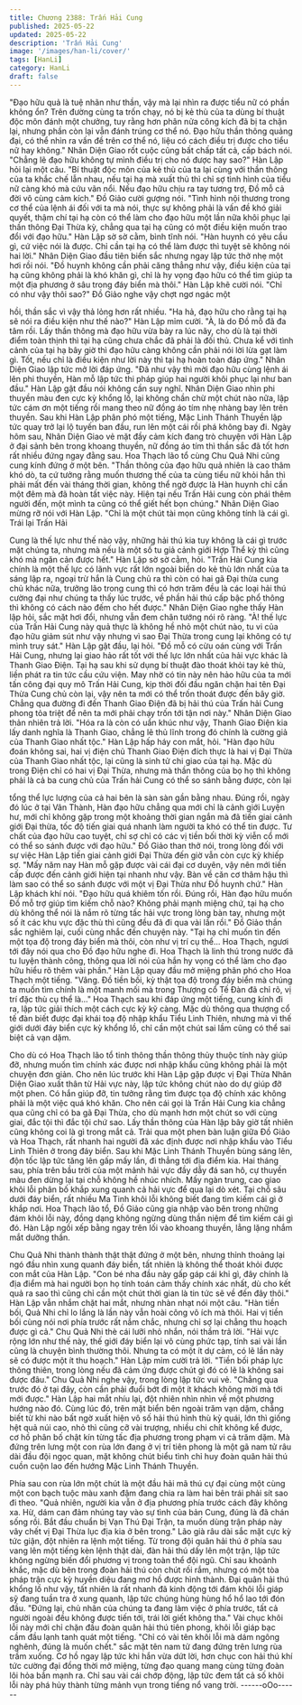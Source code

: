 ```yaml
---
title: Chương 2388: Trấn Hải Cung
published: 2025-05-22
updated: 2025-05-22
description: 'Trấn Hải Cung'
image: '/images/han-li/cover/'
tags: [HanLi]
category: HanLi
draft: false
---
```


"Đạo hữu quả là tuệ nhãn như thần, vậy mà lại nhìn ra được tiểu
nữ có phần không ổn? Trên đường cùng ta trốn chạy, nó bị kẻ thù
của ta dùng bí thuật độc môn đánh một chưởng, tuy rằng hơn
phân nửa công kích đã bị ta chặn lại, nhưng phần còn lại vẫn
đánh trúng cơ thể nó. Đạo hữu thần thông quảng đại, có thể nhìn
ra vấn đề trên cơ thể nó, liệu có cách điều trị được cho tiểu nữ
hay không." Nhân Diện Giao rốt cuộc cũng bất chấp tất cả, cấp
bách nói.
"Chẳng lẽ đạo hữu không tự mình điều trị cho nó được hay sao?"
Hàn Lập hỏi lại một câu.
"Bí thuật độc môn của kẻ thù của ta lại cùng với thần thông của ta
khắc chế lẫn nhau, nếu tại hạ mà xuất thủ thì chỉ sợ tình hình của
tiểu nữ càng khó mà cứu vãn nổi. Nếu đạo hữu chịu ra tay tương
trợ, Đồ mỗ cả đời vô cùng cảm kích." Đồ Giảo cười gượng nói.
"Tình hình nội thương trong cơ thể của lệnh ái đối với ta mà nói,
thực sự không phải là vấn đề khó giải quyết, thậm chí tại hạ còn
có thể làm cho đạo hữu một lần nữa khôi phục lại thần thông Đại
Thừa kỳ, chẳng qua tại hạ cũng có một điều kiện muốn trao đổi
với đạo hữu." Hàn Lập sờ sờ cằm, bình tĩnh nói.
"Hàn huynh có yêu cầu gì, cứ việc nói là được. Chỉ cần tại hạ có
thể làm được thì tuyệt sẽ không nói hai lời." Nhân Diện Giao đầu
tiên biến sắc nhưng ngay lập tức thở nhẹ một hơi rồi nói.
"Đồ huynh không cần phải căng thẳng như vậy, điều kiện của tại
hạ cũng không phải là khó khăn gì, chỉ là hy vọng đạo hữu có thể
tìm giúp ta một địa phương ở sâu trong đáy biển mà thôi." Hàn
Lập khẽ cười nói.
"Chỉ có như vậy thôi sao?" Đồ Giảo nghe vậy chợt ngơ ngác một

hồi, thần sắc vì vậy thả lỏng hơn rất nhiều.
"Ha hả, đạo hữu cho rằng tại hạ sẽ nói ra điều kiện như thế nào?"
Hàn Lập mỉm cười.
"À, là do Đồ mỗ đã đa tâm rồi. Lấy thần thông mà đạo hữu vừa
bày ra lúc nãy, cho dù là tại thời điểm toàn thịnh thì tại hạ cũng
chưa chắc đã phải là đối thủ. Chưa kể với tình cảnh của tại hạ
bây giờ thì đạo hữu càng không cần phải nói lời lừa gạt làm gì.
Tốt, nếu chỉ là điều kiện như lời này thì tại hạ hoàn toàn đáp ứng."
Nhân Diện Giao lập tức mở lời đáp ứng.
"Đã như vậy thì mời đạo hữu cùng lệnh ái lên phi thuyền, Hàn mỗ
lập tức thi pháp giúp hai người khôi phục lại như ban đầu." Hàn
Lập gật đầu nói không cần suy nghĩ.
Nhân Diện Giao nhìn phi thuyền màu đen cực kỳ khổng lồ, lại
không chần chừ một chút nào nữa, lập tức cám ơn một tiếng rồi
mang theo nữ đồng áo tím nhẹ nhàng bay lên trên thuyền.
Sau khi Hàn Lập phân phó một tiếng, Mặc Linh Thánh Thuyền lập
tức quay trở lại lộ tuyến ban đầu, run lên một cái rồi phá không
bay đi.
Ngày hôm sau, Nhân Diện Giao vẻ mặt đầy cảm kích đang trò
chuyện với Hàn Lập ở đại sảnh bên trong khoang thuyền, nữ
đồng áo tím thì thần sắc đã tốt hơn rất nhiều đứng ngay đằng
sau.
Hoa Thạch lão tổ cùng Chu Quả Nhi cũng cung kính đứng ở một
bên.
"Thần thông của đạo hữu quả nhiên là cao thâm khó dò, ta cứ
tưởng rằng muốn thương thế của ta cùng tiểu nữ khỏi hẳn thì
phải mất đến vài tháng thời gian, không thể ngờ được là Hàn
huynh chỉ cần một đêm mà đã hoàn tất việc này. Hiện tại nếu Trấn
Hải cung còn phái thêm người đến, một mình ta cũng có thể giết
hết bọn chúng." Nhân Diện Giao mừng rỡ nói với Hàn Lập.
"Chỉ là một chút tài mọn cũng không tính là cái gì. Trái lại Trấn Hải

Cung là thế lực như thế nào vậy, những hải thú kia tuy không là
cái gì trước mặt chúng ta, nhưng mà nếu là một số tu giả cảnh
giới Hợp Thể kỳ thì cũng khó mà ngăn cản được hết." Hàn Lập sờ
sờ cằm, hỏi.
"Trấn Hải Cung kia chính là một thế lực có lãnh vực rất lớn ngoài
biển do kẻ thù lớn nhất của ta sáng lập ra, ngoại trừ hắn là Cung
chủ ra thì còn có hai gã Đại thừa cung chủ khác nữa, trưởng lão
trong cung thì có hơn trăm đều là các loại hải thú cường đại như
chúng ta thấy lúc trước, về phần hải thú cấp bậc phổ thông thì
không có cách nào đếm cho hết được." Nhân Diện Giao nghe
thấy Hàn lập hỏi, sắc mặt hơi đổi, nhưng vẫn đem chân tướng nói
rõ ràng.
"À! thế lực của Trấn Hải Cung này quả thực là không hề nhỏ một
chút nào, tu vi của đạo hữu giảm sút như vậy nhưng vì sao Đại
Thừa trong cung lại không có tự mình truy sát." Hàn Lập gật đầu,
lại hỏi.
"Đồ mỗ có cừu oán cùng với Trấn Hải Cung, nhưng lại giao hảo
rất tốt với thế lực lớn nhất của hải vực khác là Thanh Giao Điện.
Tại hạ sau khi sử dụng bí thuật đào thoát khỏi tay kẻ thù, liền phát
ra tin tức cầu cứu viện. May nhờ có tin này nên hảo hữu của ta
mới tấn công đại quy mô Trấn Hải Cung, kịp thời đối đầu ngăn
chặn hai tên Đại Thừa Cung chủ còn lại, vậy nên ta mới có thể
trốn thoát được đến bây giờ. Chẳng qua đường đi đến Thanh
Giao Điện đã bị hải thú của Trấn hải Cung phong tỏa triệt để nên
ta mới phải chạy trốn tới tận nơi này." Nhân Diện Giao thản nhiên
trả lời.
"Hóa ra là còn có uẩn khúc như vậy, Thanh Giao Điện kia lấy
danh nghĩa là Thanh Giao, chẳng lẽ thủ lĩnh trong đó chính là
cường giả của Thanh Giao nhất tộc." Hàn Lập hấp háy con mắt,
hỏi.
"Hàn đạo hữu đoán không sai, hai vị điện chủ Thanh Giao Điện
đích thực là hai vị Đại Thừa của Thanh Giao nhất tộc, lại cũng là
sinh tử chi giao của tại hạ. Mặc dù trong Điện chỉ có hai vị Đại
Thừa, nhưng mà thần thông của bọ họ thì không phải là cả ba
cung chủ của Trấn hải Cung có thể so sánh bằng được, còn lại

tổng thể lực lượng của cả hai bên là sàn sàn gần bằng nhau.
Đúng rồi, ngày đó lúc ở tại Vân Thành, Hàn đạo hữu chẳng qua
mới chỉ là cảnh giới Luyện hư, mới chỉ không gặp trong một
khoảng thời gian ngắn mà đã tiến giai cảnh giới Đại thừa, tốc độ
tiến giai quá nhanh làm người ta khó có thể tin được. Tư chất của
đạo hữu cao tuyệt, chỉ sợ chỉ có các vị tiền bối thời kỳ viễn cổ mới
có thể so sánh được với đạo hữu." Đồ Giảo than thở nói, trong
lòng đối với sự việc Hàn Lập tiến giai cảnh giới Đại Thừa đến giờ
vẫn còn cực kỳ khiếp sợ.
"Mấy năm nay Hàn mỗ gặp được vài cái đại cơ duyên, vậy nên
mới tiến cấp được đến cảnh giới hiện tại nhanh như vậy. Bàn về
căn cơ thâm hậu thì làm sao có thể so sánh được với một vị Đại
Thừa như Đồ huynh chứ." Hàn Lập khách khí nói.
"Đạo hữu quá khiêm tốn rồi. Đúng rồi, Hàn đạo hữu muốn Đồ mỗ
trợ giúp tìm kiếm chỗ nào? Không phải mạnh miệng chứ, tại hạ
cho dù không thể nói là nắm rõ từng tấc hải vực trong lòng bàn
tay, nhưng một số ít các khu vực đặc thù thì cũng đều đã đi qua
vài lần rồi." Đồ Giảo thần sắc nghiêm lại, cuối cùng nhắc đến
chuyện này.
"Tại hạ chỉ muốn tìn đến một tọa độ trong đáy biển mà thôi, còn
như vị trí cụ thể... Hoa Thạch, ngươi tới đây nói qua cho Đồ đạo
hữu nghe đi.
Hoa Thạch là linh thú trong nước đã tu luyện thành công, thông
qua lời nói của hắn hy vọng có thể làm cho đạo hữu hiểu rõ thêm
vài phần." Hàn Lập quay đầu mở miệng phân phó cho Hoa Thạch
một tiếng.
"Vâng. Đồ tiền bối, kỳ thật tọa độ trong đáy biển mà chúng ta
muốn tìm chính là một manh mối mà trong Thượng cổ Tế Đàn đã
chỉ rõ, vị trí đặc thù cụ thể là..." Hoa Thạch sau khi đáp ứng một
tiếng, cung kính đi ra, lập tức giải thích một cách cực kỳ kỹ càng.
Mặc dù thông qua thượng cổ tế đàn biết được đại khái toạ độ
nhập khẩu Tiểu Linh Thiên, nhưng mà vì thế giới dưới đáy biển
cực kỳ khổng lồ, chỉ cần một chút sai lầm cũng có thể sai biệt cả
vạn dặm.

Cho dù có Hoa Thạch lão tổ tinh thông thần thông thủy thuộc tính
này giúp đỡ, nhưng muốn tìm chính xác được nơi nhập khẩu
cũng không phải là một chuyện đơn giản.
Cho nên lúc trước khi Hàn Lập gặp được vị Đại Thừa Nhân Diện
Giao xuất thân từ Hải vực này, lập tức không chút nào do dự giúp
đỡ một phen.
Có hắn giúp đỡ, tin tưởng rằng tìm được tọa độ chính xác không
phải là một việc quá khó khăn.
Cho nên cái gọi là Trấn Hải Cung kia chẳng qua cũng chỉ có ba gã
Đại Thừa, cho dù mạnh hơn một chút so với cùng giai, đắc tội thì
đắc tội chứ sao. Lấy thần thông của Hàn lập bây giờ tất nhiên
cũng không coi là gì trong mắt cả.
Trải qua một phen bàn luận giữa Đồ Giảo và Hoa Thạch, rất
nhanh hai người đã xác định được nơi nhập khẩu vào Tiểu Linh
Thiên ở trong đáy biển.
Sau khi Mặc Linh Thánh Thuyền bùng sáng lên, độn tốc lập tức
tăng lên gấp mấy lần, đi thẳng tới địa điểm kia.
Hai tháng sau, phía trên bầu trời của một mảnh hải vực đầy dẫy
đá san hô, cự thuyền màu đen dừng lại tại chỗ không hề nhúc
nhích.
Mấy ngàn trung, cao giao khôi lỗi phân bố khắp xung quanh cả
hải vực để qua lại dò xét.
Tại chỗ sâu dưới đáy biển, rất nhiều Ma Tinh khôi lỗi không biết
đang tìm kiếm cái gì ở khắp nơi.
Hoa Thạch lão tổ, Đồ Giảo cũng gia nhập vào bên trong những
đám khôi lỗi này, đồng dạng không ngừng dùng thần niệm để tìm
kiếm cái gì đó.
Hàn Lập ngồi xếp bằng ngay trên lối vào khoang thuyền, lẳng
lặng nhắm mắt dưỡng thần.

Chu Quả Nhi thành thành thật thật đứng ở một bên, nhưng thỉnh
thoảng lại ngó đầu nhìn xung quanh đáy biển, tất nhiên là không
thể thoát khỏi được con mắt của Hàn Lập.
"Con bé nha đầu này gấp gáp cái khỉ gì, đây chính là địa điểm mà
hai người bọn họ tính toán cảm thấy chính xác nhất, dù cho kết
quả ra sao thì cũng chỉ cần một chút thời gian là tin tức sẽ về đến
đây thôi." Hàn Lập vẫn nhắm chặt hai mắt, nhưng nhàn nhạt nói
một câu.
"Hàn tiền bối, Quả Nhi chỉ lo lắng là lần này vẫn hoài công vô ích
mà thôi. Hai vị tiền bối cùng nói nơi phía trước rất nắm chắc,
nhưng chỉ sợ lại chẳng thu hoạch được gì cả." Chu Quả Nhi thè
cái lưỡi nhỏ nhắn, nói thầm trả lời.
"Hải vực rộng lớn như thế này, thế giới đáy biển lại vô cùng phức
tạp, tính sai vài lần cũng là chuyện bình thường thôi. Nhưng ta có
một ít dự cảm, có lẽ lần này sẽ có được một ít thu hoạch." Hàn
Lập mỉm cười trả lời.
"Tiền bối pháp lực thông thiên, trong lòng nếu đã cảm ứng được
chút gì đó có lẽ là không sai được đâu." Chu Quả Nhi nghe vậy,
trong lòng lập tức vui vẻ.
"Chẳng qua trước đó ở tại đây, còn cần phải đuổi bớt đi một ít
khách không mời mà tới mới được." Hàn Lập hai mắt nhíu lại, đột
nhiên nhìn nhìn về một phương hướng nào đó.
Cùng lúc đó, trên mặt biển bên ngoài trăm vạn dặm, chẳng biết từ
khi nào bất ngờ xuất hiện vô số hải thú hình thù kỳ quái, lớn thì
giống hệt quả núi cao, nhỏ thì cũng cỡ vài trượng, nhiều chi chít
không kể được, cơ hồ phân bố chật kín từng tấc địa phương
trong phạm vi cả trăm dặm.
Mà đứng trên lưng một con rùa lớn đang ở vị trí tiên phong là một
gã nam tử râu dài đầu đội ngọc quan, mặt không chút biểu tình
chỉ huy đoàn quân hải thú cuồn cuộn lao đến hướng Mặc Linh
Thánh Thuyền.

Phía sau con rùa lớn một chút là một đầu hải mã thú cự đại cùng
một cùng một con bạch tuộc màu xanh đậm đang chia ra làm hai
bên trái phải sít sao đi theo.
"Quả nhiên, người kia vẫn ở địa phương phía trước cách đây
không xa. Hừ, dám can đảm nhúng tay vào sự tình của bản Cung,
đúng là đã chán sống rồi. Bắt đầu chuẩn bị Vạn Thú Đại Trận, ta
muốn dùng trận pháp này vây chết vị Đại Thừa lục địa kia ở bên
trong." Lão già râu dài sắc mặt cực kỳ tức giận, đột nhiên ra lệnh
một tiếng.
Từ trong đội quân hải thú ở phía sau vang lên một tiếng kèn lệnh
thật dài, đàn hải thú dấy lên một trận, lập tức không ngừng biến
đổi phương vị trong toàn thể đội ngũ. Chỉ sau khoảnh khắc, mặc
dù bên trong đoàn hải thú còn chút rối rắm, nhưng có một tòa
pháp trận cực kỳ huyền diệu đang mơ hồ được hình thành.
Đại quân hải thú khổng lồ như vậy, tất nhiên là rất nhanh đã kinh
động tới đám khôi lỗi giáp sỹ đang tuần tra ở xung quanh, lập tức
chúng hùng hùng hổ hổ lao tới đón đầu.
"Đứng lại, chủ nhân của chúng ta đang làm việc ở phía trước, tất
cả người ngoài đều không được tiến tới, trái lời giết không tha."
Vài chục khôi lỗi này mới chỉ chặn đầu đoàn quân hải thú tiên
phong, khôi lỗi giáp bạc cầm đầu lạnh tanh quát một tiếng.
"Chỉ có vài tên khôi lỗi mà dám ngông nghênh, đúng là muốn
chết." sắc mặt tên nam tử đang đứng trên lưng rùa trầm xuống.
Cơ hồ ngay lập tức khi hắn vừa dứt lời, hơn chục con hải thú khí
tức cường đại đồng thời mở miệng, từng đạo quang mang cùng
từng đoàn lôi hỏa bắn mạnh ra. Chỉ sau vài cái chớp động, lập
tức đem tất cả số khôi lỗi này phá hủy thành từng mảnh vụn trong
tiếng nổ vang trời.
------oOo------

